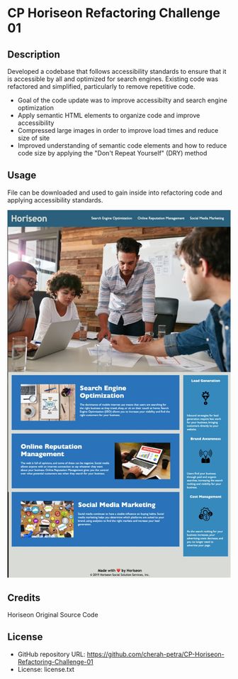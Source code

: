 
# CP Horiseon Refactoring Challenge 01

## Description

Developed a codebase that follows accessibility standards to ensure that it is accessible by all and optimized for search engines. Existing code was refactored and simplified, particularly to remove repetitive code. 

- Goal of the code update was to improve accessibilty and search engine optimization 
- Apply semantic HTML elements to organize code and improve accessibility
- Compressed large images in order to improve load times and reduce size of site 
- Improved understanding of semantic code elements and how to reduce code size by applying the "Don't Repeat Yourself" (DRY) method

## Usage

File can be downloaded and used to gain inside into refactoring code and applying accessibility standards. 

![Horizeon Site Screenshot](assets/images/Horeiseon-Marketing-Consulting-Screenshot.jpg)

## Credits

Horiseon Original Source Code

## License

- GitHub repository URL: https://github.com/cherah-petra/CP-Horiseon-Refactoring-Challenge-01
- License: license.txt



